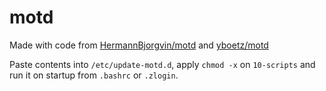 # motd
Made with code from [HermannBjorgvin/motd](https://github.com/HermannBjorgvin/motd) and [yboetz/motd](https://github.com/yboetz/motd)

Paste contents into `/etc/update-motd.d`, apply `chmod -x` on `10-scripts` and run it on startup from `.bashrc` or `.zlogin`.

